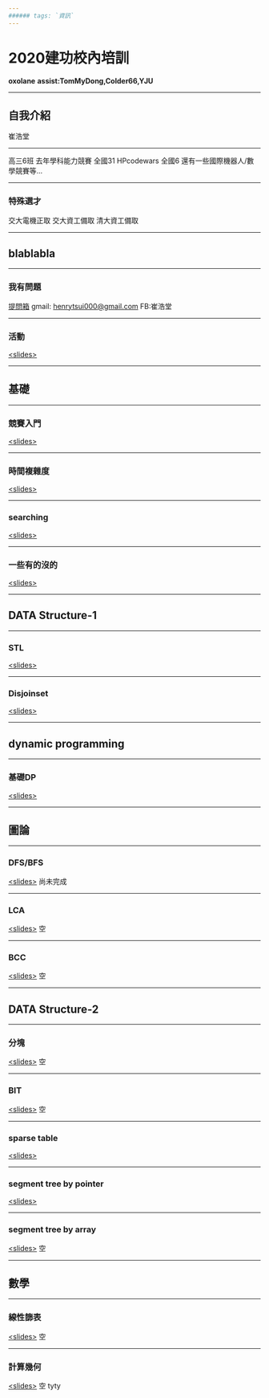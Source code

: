 ```yaml
---
###### tags: `資訊`
---
```

# 2020建功校內培訓
**oxolane**
**assist:TomMyDong,Colder66,YJU**

---

## 自我介紹

崔浩堂

----

高三6班
去年學科能力競賽 全國31
HPcodewars 全國6
還有一些國際機器人/數學競賽等...

----

### 特殊選才
交大電機正取
交大資工備取
清大資工備取

---

## blablabla

----

### 我有問題
[提問箱](https://peing.net/zh-TW/7a7516a2f559a8?event=0)
gmail: henrytsui000@gmail.com
FB:崔浩堂

----

### 活動
[\<slides>](https://hackmd.io/@henrytsui/ryrQ2_Zx8#/)

---

## 基礎

----

### 競賽入門
[\<slides>](https://hackmd.io/@henrytsui/HyRBFB-lI#/)

----

### 時間複雜度
[\<slides>](https://hackmd.io/@henrytsui/B1IkAUWgL#/)

----

### searching
[\<slides>](https://hackmd.io/@henrytsui/SJeLXDbxU#/)

----

### 一些有的沒的
[\<slides>](https://hackmd.io/@henrytsui/r1dR_v-x8#/)

---

## DATA Structure-1

----

### STL
[\<slides>](https://hackmd.io/@henrytsui/Byzsz2xlL#/)

----

### Disjoinset
[\<slides>](https://hackmd.io/@henrytsui/r1PiXsblL#/)

---

## dynamic programming

----

### 基礎DP
[\<slides>](https://hackmd.io/@henrytsui/ry82d_-g8#/)

---

## 圖論

----

### DFS/BFS
[\<slides>](https://hackmd.io/Wu0UlEkYRmCJW_ks81Tt1Q)
尚未完成

----

### LCA
[\<slides>]()
空

----

### BCC
[\<slides>]()
空

---

## DATA Structure-2

----

### 分塊
[\<slides>]()
空

----

### BIT
[\<slides>]()
空

----

### sparse table
[\<slides>](https://hackmd.io/@henrytsui/Hkd3J3zlI#/)

----

### segment tree by pointer
[\<slides>](https://hackmd.io/@henrytsui/B1Pj3xmgU#/7)

----

### segment tree by array
[\<slides>]()
空

---

## 數學

----

### 線性篩表
[\<slides>]()
空

----

### 計算幾何
[\<slides>]()
空
tyty